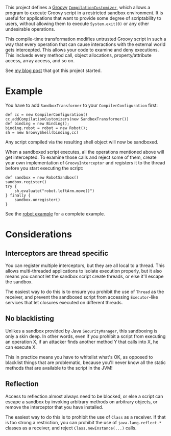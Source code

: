 This project defines a [Groovy](http://groovy.codehaus.org/) [`CompilationCustomizer`](http://groovy.codehaus.org/api/org/codehaus/groovy/control/customizers/CompilationCustomizer.html),
which allows a program to execute Groovy script in a restricted sandbox environment.
It is useful for applications that want to provide some degree of scriptability to users, without allowing them
to execute `System.exit(0)` or any other undesirable operations.

This compile-time transformation modifies untrusted Groovy script in such a way that every operation that
can cause interactions with the external world gets intercepted. This allows your code to examine and deny
executions. This inclueds every method call, object allocations, property/attribute access, array access, and so on.

See [my blog post](http://kohsuke.org/2012/04/27/groovy-secureastcustomizer-is-harmful/) that got this project started.

# Example

You have to add `SandboxTransformer` to your `CompilerConfiguration` first:

    def cc = new CompilerConfiguration()
    cc.addCompilationCustomizers(new SandboxTransformer())
    def binding = new Binding();
    binding.robot = robot = new Robot();
    sh = new GroovyShell(binding,cc)

Any script compiled via the resulting shell object will now be sandboxed.

When a sandboxed script executes, all the operations mentioned above will get intercepted.
To examine those calls and reject some of them, create your own implementation of `GroovyInterceptor`
and registers it to the thread before you start executing the script:

    def sandbox = new RobotSandbox()
    sandbox.register()
    try {
        sh.evaluate("robot.leftArm.move()")
    } finally {
        sandbox.unregister()
    }

See the [robot example](https://github.com/kohsuke/groovy-sandbox/tree/master/src/test/groovy/org/kohsuke/groovy/sandbox/robot)
for a complete example.

# Considerations
## Interceptors are thread specific
You can register multiple interceptors, but they are all local to a thread.
This allows multi-threaded applications to isolate execution properly, but it also means you cannot
let the sandbox script create threads, or else it'll escape the sandbox.

The easiest way to do this
is to ensure you prohibit the use of `Thread` as the receiver, and prevent the sandboxed script from
accessing `Executor`-like services that let closures executed on different threads.

## No blacklisting
Unlikes a sandbox provided by Java `SecurityManager`, this sandboxing is only a skin deep.
In other words, even if you prohibit a script from executing an operation X, if an attacker finds another method Y
that calls into X, he can execute X.

This in practice means you have to whitelist what's OK, as opposed to blacklist things that are problematic,
because you'll never know all the static methods that are available to the script in the JVM!

## Reflection
Access to reflection almost always need to be blocked, or else a script can escape a sandbox by invoking
arbitrary methods on arbitrary objects, or remove the interceptor that you have installed.

The easiest way to do this is to prohibit the use of `Class` as a receiver. If that is too strong a restriction,
you can prohibit the use of `java.lang.reflect.*` classes as a receiver, and reject `Class.newInstance(...)` calls.